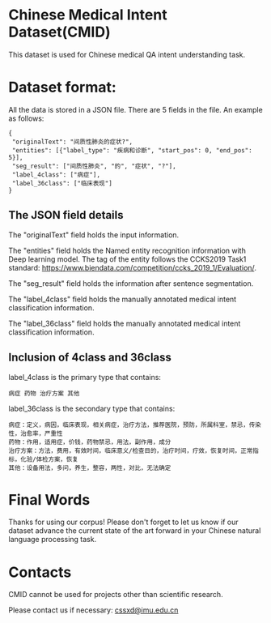 Chinese Medical Intent Dataset(CMID)
====

This dataset is used for Chinese medical QA intent understanding task.


Dataset format:
======
All the data is stored in a JSON file. There are 5 fields in the file. An example as follows:

    {
     "originalText": "间质性肺炎的症状?", 
     "entities": [{"label_type": "疾病和诊断", "start_pos": 0, "end_pos": 5}], 
     "seg_result": ["间质性肺炎", "的", "症状", "?"], 
     "label_4class": ["病症"], 
     "label_36class": ["临床表现"]
    }

The JSON field details
-------
The "originalText" field holds the input information.

The "entities" field holds the Named entity recognition information with Deep learning model. The tag of the entity follows the CCKS2019 Task1 standard: https://www.biendata.com/competition/ccks_2019_1/Evaluation/.

The "seg_result" field holds the information after sentence segmentation.

The "label_4class" field holds the manually annotated medical intent classification information.

The "label_36class" field holds the manually annotated medical intent classification information.

Inclusion of 4class and 36class
-------
label_4class is the primary type that contains: 

    病症 药物 治疗方案 其他

label_36class is the secondary type that contains:

    病症：定义，病因，临床表现，相关病症，治疗方法，推荐医院，预防，所属科室，禁忌，传染性，治愈率，严重性
    药物：作用，适用症，价钱，药物禁忌，用法，副作用，成分
    治疗方案：方法，费用，有效时间，临床意义/检查目的，治疗时间，疗效，恢复时间，正常指标，化验/体检方案，恢复
    其他：设备用法，多问，养生，整容，两性，对比，无法确定

Final Words
======
Thanks for using our corpus! Please don't forget to let us know if our dataset advance the current state of the art forward in your Chinese natural language processing task.

Contacts
======
CMID cannot be used for projects other than scientific research. 

Please contact us if necessary: cssxd@imu.edu.cn
    



